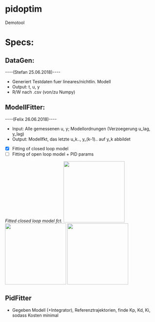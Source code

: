 # pidoptim

Demotool

# Specs:

## DataGen:
----(Stefan 25.06.2018)----
- Generiert Testdaten fuer lineares/nichtlin. Modell
- Output: t, u, y
- R/W nach .csv (von/zu Numpy)

## ModellFitter:
----(Felix 26.06.2018)----
- Input: Alle gemessenen u, y; Modellordnungen (Verzoegerung u_lag, y_lag)
- Output: Modellfkt, das letzte u_k.., y_(k-1).. auf y_k abbildet
- [x] Fitting of closed loop model
- [ ] Fitting of open loop model + PID params

*Fitted closed loop model fct.* 
<img src="https://devfiles.syno-iq.de/s/iArmqping92Txds/preview" width="200px"/> <img src="https://devfiles.syno-iq.de/s/SY4nYNMXiFX4kme/preview" width="200px"/> <img src="https://devfiles.syno-iq.de/s/ZGdmWAgkQRjXRip/preview" width="200px"/>

## PidFitter

- Gegeben Modell (+Integrator), Referenztrajektorien, finde Kp, Kd, Ki, sodass Kosten minimal
